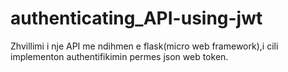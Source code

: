 # authenticating_API-using-jwt
Zhvillimi i nje API me ndihmen e flask(micro web framework),i cili implementon authentifikimin permes json web token.
